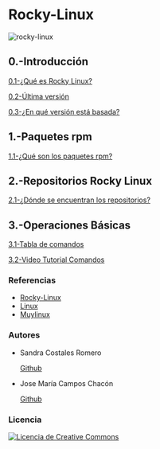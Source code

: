 
# Rocky-Linux

![rocky-linux](https://user-images.githubusercontent.com/114906778/213404078-efd03f9e-85d4-4142-8ef0-ed2e22c9e4f1.png)

## 0.-Introducción

[0.1-¿Qué es Rocky Linux?](modulo0/punto1.md)

[0.2-Última versión](modulo0/punto2.md)

[0.3-¿En qué versión está basada?](modulo0/punto3.md)

## 1.-Paquetes rpm

[1.1-¿Qué son los paquetes rpm?](modulo1/punto1.md)

## 2.-Repositorios Rocky Linux

[2.1-¿Dónde se encuentran los repositorios?](modulo2/punto1.md)

## 3.-Operaciones Básicas

[3.1-Tabla de comandos](modulo3/punto1.md)

[3.2-Video Tutorial Comandos]()

### Referencias

- [Rocky-Linux](https://rockylinux.org)
- [Linux](https://www.linux.org)
- [Muylinux](https://www.muylinux.com)


### Autores

- Sandra Costales Romero

  [Github](https://github.com/Scosrom)
  
- Jose María Campos Chacón

  [Github](https://github.com/camposchaconjosemaria)

### Licencia

<a rel="license" href="http://creativecommons.org/licenses/by/4.0/"><img alt="Licencia de Creative Commons" style="border-width:0" src="https://i.creativecommons.org/l/by/4.0/88x31.png" /></a><br /><a rel="license" href="http://creativecommons.org/licenses/by/4.0/"></a>




